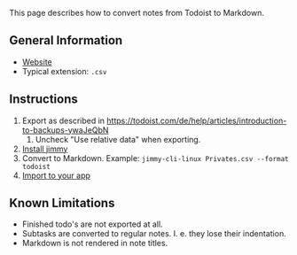 This page describes how to convert notes from Todoist to Markdown.

## General Information

- [Website](https://todoist.com/)
- Typical extension: `.csv`

## Instructions

1. Export as described in <https://todoist.com/de/help/articles/introduction-to-backups-ywaJeQbN>
    1. Uncheck "Use relative data" when exporting.
2. [Install jimmy](../index.md#installation)
3. Convert to Markdown. Example: `jimmy-cli-linux Privates.csv --format todoist`
4. [Import to your app](../import_instructions.md)

## Known Limitations

- Finished todo's are not exported at all.
- Subtasks are converted to regular notes. I. e. they lose their indentation.
- Markdown is not rendered in note titles.
